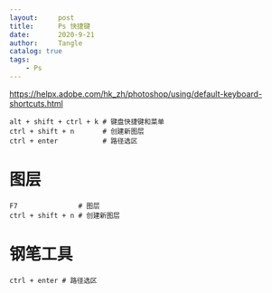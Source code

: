 ```yaml
---
layout:     post
title:      Ps 快捷键
date:       2020-9-21
author:     Tangle
catalog: true
tags:
    - Ps
---
```


<https://helpx.adobe.com/hk_zh/photoshop/using/default-keyboard-shortcuts.html>

```
alt + shift + ctrl + k # 键盘快捷键和菜单
ctrl + shift + n       # 创建新图层
ctrl + enter           # 路径选区
```

# 图层

```
F7               # 图层
ctrl + shift + n # 创建新图层
```

# 钢笔工具

```
ctrl + enter # 路径选区
```
